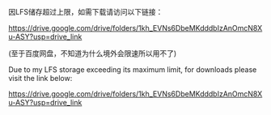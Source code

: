 因LFS储存超过上限，如需下载请访问以下链接：

https://drive.google.com/drive/folders/1kh_EVNs6DbeMKdddbIzAnOmcN8Xu-ASY?usp=drive_link

(至于百度网盘，不知道为什么境外会限速所以用不了)

Due to my LFS storage exceeding its maximum limit, for downloads please visit the link below:

https://drive.google.com/drive/folders/1kh_EVNs6DbeMKdddbIzAnOmcN8Xu-ASY?usp=drive_link
